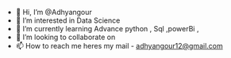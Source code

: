 - 👋 Hi, I’m @Adhyangour
- 👀 I’m interested in Data Science 
- 🌱 I’m currently learning Advance python , Sql ,powerBi , 
- 💞️ I’m looking to collaborate on 
- 📫 How to reach me heres my mail - adhyangour12@gmail.com


<!---
Adhyangour/Adhyangour is a ✨ special ✨ repository because its `README.md` (this file) appears on your GitHub profile.
You can click the Preview link to take a look at your changes.
--->
